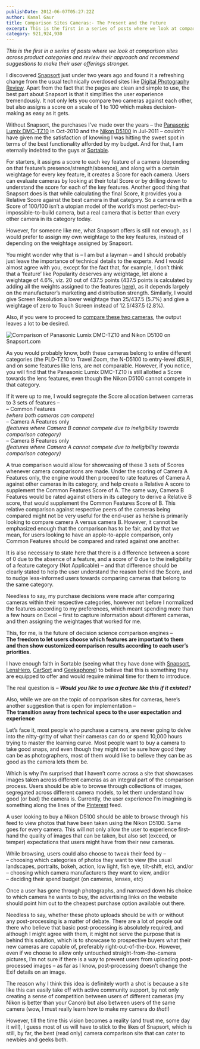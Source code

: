 ```yaml
---
publishDate: 2012-06-07T05:27:22Z
author: Kamal Gaur
title: Comparison Sites Cameras:- The Present and the Future 
excerpt: This is the first in a series of posts where we look at comparison sites across product categories and review their approach and recommend suggestions… 
category: 921,924,930
---
```


_This is the first in a series of posts where we look at comparison sites across product categories and review their approach and recommend suggestions to make their user offerings stronger._ 

I discovered [Snapsort](http://www.snapsort.com) just under two years ago and found it a refreshing change from the usual technically overdosed sites like [Digital Photography Review](http://www.dpreview.com). Apart from the fact that the pages are clean and simple to use, the best part about Snapsort is that it simplifies the user experience tremendously. It not only lets you compare two cameras against each other, but also assigns a score on a scale of 1 to 100 which makes decision-making as easy as it gets.

Without Snapsort, the purchases I’ve made over the years – the [Panasonic Lumix DMC-TZ10](http://snapsort.com/cameras/Panasonic/Lumix%5FDMC-TZ10) in Oct-2010 and the [Nikon D5100](http://snapsort.com/cameras/Nikon-D5100) in Jul-2011 – couldn’t have given me the satisfaction of knowing I was hitting the sweet spot in terms of the best functionality afforded by my budget. And for that, I am eternally indebted to the guys at [Sortable](http://www.sortable.com).

For starters, it assigns a score to each key feature of a camera (depending on that feature’s presence/strength/absence), and along with a certain weightage for every key feature, it creates a Score for each camera. Users can evaluate cameras by looking at their total Score or by drilling down to understand the score for each of the key features. Another good thing that Snapsort does is that while calculating the final Score, it provides you a Relative Score against the best camera in that category. So a camera with a Score of 100/100 isn’t a utopian model of the world’s most perfect-but-impossible-to-build camera, but a real camera that is better than every other camera in its category today.

However, for someone like me, what Snapsort offers is still not enough, as I would prefer to assign my own weightage to the key features, instead of depending on the weightage assigned by Snapsort.

You might wonder why that is – I am but a layman – and I should probably just leave the importance of technical details to the experts. And I would almost agree with you, except for the fact that, for example, I don’t think that a ‘feature’ like Popularity deserves any weightage, let alone a weightage of 4.6%, viz. 20 out of 437.5 points (437.5 points is calculated by adding all the weights assigned to the features [here](http://snapsort.com/cameras/Nikon-D5100-score)), as it depends largely on the manufacturer’s marketing and distribution strength. Similarly, I would give Screen Resolution a lower weightage than 25/437.5 (5.7%) and give a weightage of zero to Touch Screen instead of 12.5/437.5 (2.8%).

Also, if you were to proceed to [compare these two cameras](http://snapsort.com/compare/Nikon-D5100-vs-Panasonic%5FLumix%5FDMC-TZ10/score), the output leaves a lot to be desired.

![Comparison of Panasonic Lumix DMC-TZ10 and Nikon D5100 on Snapsort.com](http://kamalgaur.com/wp-content/uploads/2012/06/comparison_sites_cameras_panasonic_lumix_dmc-tz10_vs_nikon_d5100.jpg)

As you would probably know, both these cameras belong to entire different categories (the PLD-TZ10 to Travel Zoom, the N-D5100 to entry-level dSLR), and on some features like lens, are not comparable. However, if you notice, you will find that the Panasonic Lumix DMC-TZ10 is still allotted a Score towards the lens features, even though the Nikon D5100 cannot compete in that category.

If it were up to me, I would segregate the Score allocation between cameras to 3 sets of features –  
– Common Features  
_(where both cameras can compete)_  
– Camera A Features only  
_(features where Camera B cannot compete due to ineligibility towards comparison category)_  
– Camera B Features only  
_(features where Camera A cannot compete due to ineligibility towards comparison category)_

A true comparison would allow for showcasing of these 3 sets of Scores whenever camera comparisons are made. Under the scoring of Camera A Features only, the engine would then proceed to rate features of Camera A against other cameras in its category, and help create a Relative A score to supplement the Common Features Score of A. The same way, Camera B Features would be rated against others in its category to derive a Relative B score, that would supplement the Common Features Score of B. This relative comparison against respective peers of the cameras being compared might not be very useful for the end-user as he/she is primarily looking to compare camera A versus camera B. However, it cannot be emphasized enough that the comparison has to be fair, and by that we mean, for users looking to have an apple-to-apple comparison, only Common Features should be compared and rated against one another.

It is also necessary to state here that there is a difference between a score of 0 due to the absence of a feature, and a score of 0 due to the ineligibility of a feature category (Not Applicable) – and that difference should be clearly stated to help the user understand the reason behind the Score, and to nudge less-informed users towards comparing cameras that belong to the same category.

Needless to say, my purchase decisions were made after comparing cameras within their respective categories, however not before I normalized the features according to my preferences, which meant spending more than a few hours on Excel – first to capture information about different cameras, and then assigning the weightages that worked for me.

This, for me, is the future of decision science comparison engines –  
**The freedom to let users choose which features are important to them and then show customized comparison results according to each user’s priorities.** 

I have enough faith in Sortable (seeing what they have done with [Snapsort](http://www.snapsort.com), [LensHero](http://www.lenshero.com), [CarSort](http://www.carsort.com) and [Geekaphone](http://www.geekaphone.com)) to believe that this is something they are equipped to offer and would require minimal time for them to introduce.

The real question is – **_Would you like to use a feature like this if it existed?_**

Also, while we are on the topic of comparison sites for cameras, here’s another suggestion that is open for implementation –  
**The transition away from technical specs to the user expectation and experience**

Let’s face it, most people who purchase a camera, are never going to delve into the nitty-gritty of what their cameras can do or spend 10,000 hours trying to master the learning curve. Most people want to buy a camera to take good snaps, and even though they might not be sure how good they can be as photographers, most of them would like to believe they can be as good as the camera lets them be.

Which is why I’m surprised that I haven’t come across a site that showcases images taken across different cameras as an integral part of the comparison process. Users should be able to browse through collections of images, segregated across different camera models, to let them understand how good (or bad) the camera is. Currently, the user experience I’m imagining is something along the lines of the [Pinterest](http://www.pinterest.com) feed.

A user looking to buy a Nikon D5100 should be able to browse through his feed to view photos that have been taken using the Nikon D5100\. Same goes for every camera. This will not only allow the user to experience first-hand the quality of images that can be taken, but also set (exceed, or temper) expectations that users might have from their new cameras.

While browsing, users could also choose to tweak their feed by –  
– choosing which categories of photos they want to view (the usual landscapes, portraits, bokeh, action, low light, fish eye, tilt-shift, etc), and/or  
– choosing which camera manufacturers they want to view, and/or  
– deciding their spend budget (on cameras, lenses, etc)

Once a user has gone through photographs, and narrowed down his choice to which camera he wants to buy, the advertising links on the website should point him out to the cheapest purchase option available out there.

Needless to say, whether these photo uploads should be with or without any post-processing is a matter of debate. There are a lot of people out there who believe that basic post-processing is absolutely required, and although I might agree with them, it might not serve the purpose that is behind this solution, which is to showcase to prospective buyers what their new cameras are capable of, preferably right-out-of-the-box. However, even if we choose to allow only untouched straight-from-the-camera pictures, I’m not sure if there is a way to prevent users from uploading post-processed images – as far as I know, post-processing doesn’t change the Exif details on an image.

The reason why I think this idea is definitely worth a shot is because a site like this can easily take off with active community support, by not only creating a sense of competition between users of different cameras (my Nikon is better than your Canon) but also between users of the same camera (wow, I must really learn how to make my camera do _that_!)

However, till the time this vision becomes a reality (and trust me, some day it will), I guess most of us will have to stick to the likes of Snapsort, which is still, by far, the best (read only) camera comparison site that can cater to newbies and geeks both.
